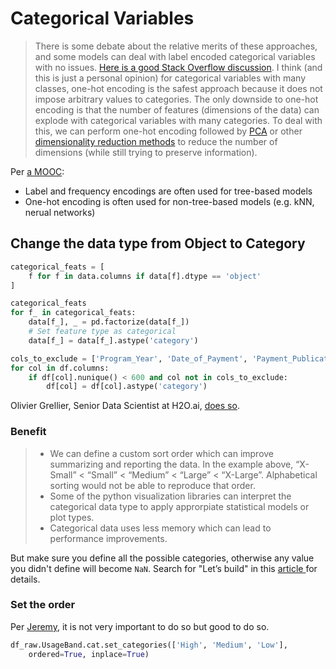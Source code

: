 # Categorical Variables

> There is some debate about the relative merits of these approaches, and some models can deal with label encoded categorical variables with no issues. [Here is a good Stack Overflow discussion](https://datascience.stackexchange.com/questions/9443/when-to-use-one-hot-encoding-vs-labelencoder-vs-dictvectorizor). I think \(and this is just a personal opinion\) for categorical variables with many classes, one-hot encoding is the safest approach because it does not impose arbitrary values to categories. The only downside to one-hot encoding is that the number of features \(dimensions of the data\) can explode with categorical variables with many categories. To deal with this, we can perform one-hot encoding followed by [PCA](http://www.cs.otago.ac.nz/cosc453/student_tutorials/principal_components.pdf) or other [dimensionality reduction methods](https://www.analyticsvidhya.com/blog/2015/07/dimension-reduction-methods/) to reduce the number of dimensions \(while still trying to preserve information\).



Per [a MOOC](https://www.coursera.org/lecture/competitive-data-science/categorical-and-ordinal-features-qu1TF):

* Label and frequency encodings are often used for tree-based models
* One-hot encoding is often used for non-tree-based models \(e.g. kNN, nerual networks\)





## Change the data type from Object to Category

```python
categorical_feats = [
    f for f in data.columns if data[f].dtype == 'object'
]

categorical_feats
for f_ in categorical_feats:
    data[f_], _ = pd.factorize(data[f_])
    # Set feature type as categorical
    data[f_] = data[f_].astype('category')
```

```python
cols_to_exclude = ['Program_Year', 'Date_of_Payment', 'Payment_Publication_Date']
for col in df.columns:
    if df[col].nunique() < 600 and col not in cols_to_exclude:
        df[col] = df[col].astype('category')
```

Olivier Grellier, Senior Data Scientist at H2O.ai, [does so](https://www.kaggle.com/ogrellier/feature-selection-with-null-importances).

### Benefit

> * We can define a custom sort order which can improve summarizing and reporting the data. In the example above, “X-Small” &lt; “Small” &lt; “Medium” &lt; “Large” &lt; “X-Large”. Alphabetical sorting would not be able to reproduce that order.
> * Some of the python visualization libraries can interpret the categorical data type to apply approrpiate statistical models or plot types.
> * Categorical data uses less memory which can lead to performance improvements.

But make sure you define all the possible categories, otherwise any value you didn't define will become `NaN`. Search for "Let’s build" in this [article ](https://pbpython.com/pandas_dtypes_cat.html)for details.

### Set the order

Per [Jeremy](https://youtu.be/CzdWqFTmn0Y?t=55m40s), it is not very important to do so but good to do so.

```python
df_raw.UsageBand.cat.set_categories(['High', 'Medium', 'Low'],
    ordered=True, inplace=True)
```

